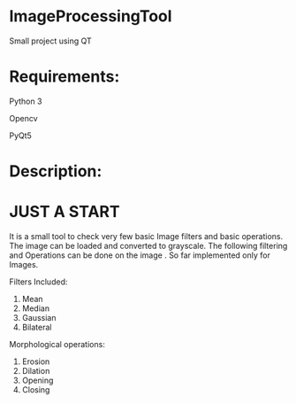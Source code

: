 # ImageProcessingTool
Small project using QT

# Requirements:
Python 3

Opencv

PyQt5


# Description:
# JUST A START
It is a small tool to check very few basic Image filters and basic operations.
The image can be loaded and converted to grayscale. The following filtering and Operations can be done on the image .
So far implemented only for Images.
 
 Filters Included:
 1) Mean
 2) Median
 3) Gaussian
 4) Bilateral
 
 Morphological operations:
 1) Erosion
 2) Dilation
 3) Opening
 4) Closing
 
 

 
 
